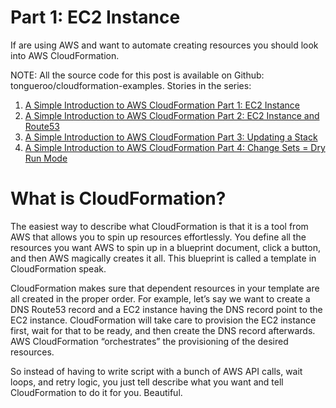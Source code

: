 # Part 1: EC2 Instance

If are using AWS and want to automate creating resources you should look into AWS CloudFormation.

NOTE: All the source code for this post is available on Github: tongueroo/cloudformation-examples.
Stories in the series:

1. [A Simple Introduction to AWS CloudFormation Part 1: EC2 Instance](https://blog.boltops.com/2017/03/06/a-simple-introduction-to-aws-cloudformation-part-1-ec2-instance)
2. [A Simple Introduction to AWS CloudFormation Part 2: EC2 Instance and Route53](https://blog.boltops.com/2017/03/20/a-simple-introduction-to-aws-cloudformation-part-2-ec2-instance-and-route53)
3. [A Simple Introduction to AWS CloudFormation Part 3: Updating a Stack](https://blog.boltops.com/2017/03/24/a-simple-introduction-to-aws-cloudformation-part-3-updating-a-stack)
4. [A Simple Introduction to AWS CloudFormation Part 4: Change Sets = Dry Run Mode](https://blog.boltops.com/2017/03/24/a-simple-introduction-to-aws-cloudformation-part-3-updating-a-stack)

# What is CloudFormation?

The easiest way to describe what CloudFormation is that it is a tool from AWS that allows you to spin up resources effortlessly. You define all the resources you want AWS to spin up in a blueprint document, click a button, and then AWS magically creates it all. This blueprint is called a template in CloudFormation speak.

CloudFormation makes sure that dependent resources in your template are all created in the proper order. For example, let’s say we want to create a DNS Route53 record and a EC2 instance having the DNS record point to the EC2 instance. CloudFormation will take care to provision the EC2 instance first, wait for that to be ready, and then create the DNS record afterwards. AWS CloudFormation “orchestrates” the provisioning of the desired resources.

So instead of having to write script with a bunch of AWS API calls, wait loops, and retry logic, you just tell describe what you want and tell CloudFormation to do it for you. Beautiful.


